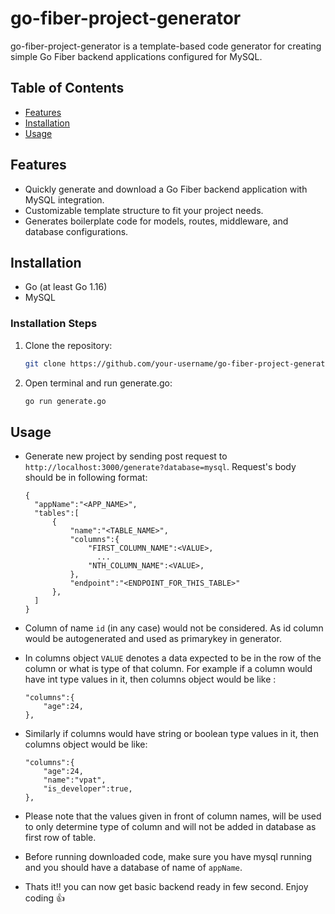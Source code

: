 # go-fiber-project-generator

go-fiber-project-generator is a template-based code generator for creating simple Go Fiber backend applications configured for MySQL.

## Table of Contents

- [Features](#features)
- [Installation](#installation)
- [Usage](#usage)

## Features

- Quickly generate and download a Go Fiber backend application with MySQL integration.
- Customizable template structure to fit your project needs.
- Generates boilerplate code for models, routes, middleware, and database configurations.


## Installation
- Go (at least Go 1.16)
- MySQL 

### Installation Steps

1. Clone the repository:

    ```bash
    git clone https://github.com/your-username/go-fiber-project-generator.git
    ```

2. Open terminal and run generate.go:
   
   ```bash
   go run generate.go
   ```
  

## Usage

- Generate new project by sending post request to ```http://localhost:3000/generate?database=mysql```. Request's body should be in following format:
  ```
  {
    "appName":"<APP_NAME>",
    "tables":[
        {
            "name":"<TABLE_NAME>",
            "columns":{
                "FIRST_COLUMN_NAME":<VALUE>,
                  ...
                "NTH_COLUMN_NAME":<VALUE>,
            },
            "endpoint":"<ENDPOINT_FOR_THIS_TABLE>"
        },
    ]
  }
  ```
  
- Column of name ```id``` (in any case) would not be considered. As id column would be autogenerated and used as primarykey in generator.
  
- In columns object ```VALUE``` denotes a data expected to be in the row of the column or what is type of that column. For example if a column would have int type values in it, then columns object would be like :
  ```
  "columns":{
      "age":24,
  },
  ```
  
- Similarly if columns would have string or boolean type values in it, then columns object would be like:
  ```
  "columns":{
      "age":24,
      "name":"vpat",
      "is_developer":true,
  },
  ```

- Please note that the values given in front of column names, will be used to only determine type of column and will not be added in database as first row of table. 

- Before running downloaded code, make sure you have mysql running and you should have a database of name of ```appName```.
  
- Thats it!! you can now get basic backend ready in few second. Enjoy coding 👍

